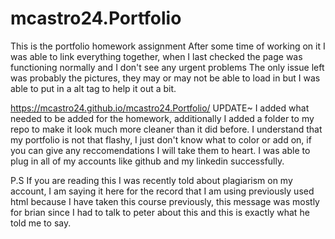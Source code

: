 # mcastro24.Portfolio
This is the portfolio homework assignment
After some time of working on it I was able to link everything together, when I last checked the page was functioning normally and I don't see any urgent problems
The only issue left was probably the pictures, they may or may not be able to load in but I was able to put in a alt tag to help it out a bit. 

https://mcastro24.github.io/mcastro24.Portfolio/ 
 UPDATE~
 I added what needed to be added for the homework, additionally I added a folder to my repo to make it look much more cleaner than it did before.
 I understand that my portfolio is not that flashy, I just don't know what to color or add on, if you can give any reccomendations I will take them to heart.
 I was able to plug in all of my accounts like github and my linkedin successfully.
 
 P.S If you are reading this I was recently told about plagiarism on my account, I am saying it here for the record that I am using previously used html because I have taken this course previously, this message was mostly for brian since I had to talk to peter about this and this is exactly what he told me to say.
